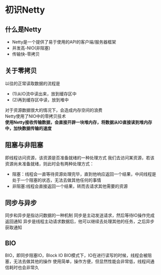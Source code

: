 # 初识Netty

## 什么是Netty
* Netty是一个提供了易于使用的API的客户端/服务器框架
* 并发高-NIO(非阻塞)
* 传输快-零拷贝

## 关于零拷贝
以往的正常读取数据的流程是
* (1)从IO流中读出来，放到缓存区中
* (2)再到缓存区中读，放到堆中

对于资源数据很大的情况下，会造成内存空间的浪费<br>
Netty使用了NIO中的零拷贝技术<br>
<strong>使用Netty接收传输数据，会直接开辟一块堆内存，将数据从IO直接读到堆内存中，加快数据传输的速度</strong>

## 阻塞与非阻塞
即线程访问资源，该资源是否准备就绪的一种处理方式
我们去访问某资源，若该资源尚未准备就绪，则此时会有两种处理方式：
* 阻塞：线程会一直等待资源处理完毕，直到他响应返回一个结果，中间线程是处于一个阻塞的状态，无法去做其他任何的事情
* 非阻塞:线程会直接返回一个结果，转而去请求其他需要的资源

## 同步与异步
同步和异步是指访问数据的一种机制
同步是主动发送请求，然后等待IO操作完成返回通知
异步是线程主动请求数据后，他可以继续去处理其他的任务，之后异步获取通知

## BIO
BIO，即同步阻塞IO，Block IO
BIO模式下，IO在进行读写的时候，线程会被阻塞，无法去做其他的操作
使用简单，操作方便，但显然性能会非常低，线程间通信耗时也会非常久
